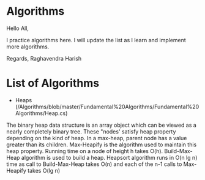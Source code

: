 # Algorithms

Hello All, 

I practice algorithms here. I will update the list as I learn and implement more algorithms. 

Regards,
Raghavendra Harish


# List of Algorithms

- Heaps (/Algorithms/blob/master/Fundamental%20Algorithms/Fundamental%20Algorithms/Heap.cs)

The binary heap data structure is an array object which can be viewed as a nearly completely binary tree. These "nodes' satisfy heap property depending on the kind of heap. In a max-heap, parent node has a value greater than its children. Max-Heapify is the algorithm used to maintain this heap property. Running time on a node of height h takes O(h). Build-Max-Heap algorithm is used to build a heap. Heapsort algorithm runs in O(n lg n) time as call to Build-Max-Heap takes O(n) and each of the n-1 calls to Max-Heapify takes O(lg n) 
